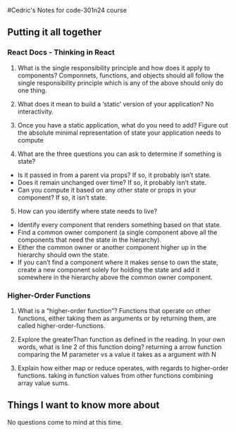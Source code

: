 #Cedric's Notes for code-301n24 course

## Putting it all together

### React Docs - Thinking in React

1. What is the single responsibility principle and how does it apply to components?
Componnets, functions, and objects should all follow the single responsibility principle which is any of the above should only do one thing.

2. What does it mean to build a ‘static’ version of your application?
No interactivity.

3. Once you have a static application, what do you need to add?
Figure out the absolute minimal representation of state your application needs to compute

4. What are the three questions you can ask to determine if something is state?
- Is it passed in from a parent via props? If so, it probably isn’t state.
- Does it remain unchanged over time? If so, it probably isn’t state.
- Can you compute it based on any other state or props in your component? If so, it isn’t state.

5. How can you identify where state needs to live?
- Identify every component that renders something based on that state.
- Find a common owner component (a single component above all the components that need the state in the hierarchy).
- Either the common owner or another component higher up in the hierarchy should own the state.
- If you can’t find a component where it makes sense to own the state, create a new component solely for holding the state and add it somewhere in the hierarchy above the common owner component.

### Higher-Order Functions

1. What is a “higher-order function”?
Functions that operate on other functions, either taking them as arguments or by returning them, are called higher-order-functions.

2. Explore the greaterThan function as defined in the reading. In your own words, what is line 2 of this function doing?
returning a arrow function comparing the M parameter vs a value it takes as a argument with N

3. Explain how either map or reduce operates, with regards to higher-order functions.
taking in function values from other functions combining array value sums.

## Things I want to know more about
No questions come to mind at this time.